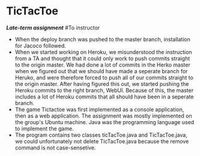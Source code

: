 # TicTacToe
***Late-term assignment***
#To instructor
* When the deploy branch was pushed to the master branch, installation for Jacoco followed.
* When we started working on Heroku, we misunderstood the instruction from a TA and thought that it could only work to push commits straight to the origin master. We had done a lot of commits in the Herko master when we figured out that we should have made a seperate branch for Heruko, and were therefore forced to push all of our commits straight to the origin master. After having figured this out, we started pushing the Heroku commits to the right branch, WebUI. Because of this, the master includes a lot of Heroku commits that all should have been in a seperate branch.
* The game Tictactoe was first implemented as a console application, then as a web application. The assignment was mostly implemented on the group's Ubuntu machine. Java was the programming language used to implement the game.
* The program contains two classes ticTacToe.java and TicTacToe.java, we could unfortunately not delete TicTacToe.java because the remove command is not case-sensetive.

